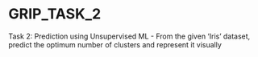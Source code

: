 # GRIP_TASK_2
Task 2: Prediction using Unsupervised ML - From the given ‘Iris’ dataset, predict the optimum number of clusters and represent it visually
